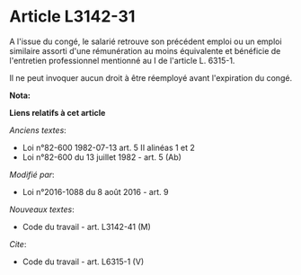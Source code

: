 # Article L3142-31

A l'issue du congé, le salarié retrouve son précédent emploi ou un emploi similaire assorti d'une rémunération au moins
équivalente et bénéficie de l'entretien professionnel mentionné au I de l'article L. 6315-1. 

Il ne peut invoquer aucun droit à être réemployé avant l'expiration du congé.

**Nota:**



**Liens relatifs à cet article**

_Anciens textes_:

  - Loi n°82-600 1982-07-13 art. 5 II alinéas 1 et 2
  - Loi n°82-600 du 13 juillet 1982 - art. 5 (Ab)

_Modifié par_:

  - Loi n°2016-1088 du 8 août 2016 - art. 9

_Nouveaux textes_:

  - Code du travail - art. L3142-41 (M)

_Cite_:

  - Code du travail - art. L6315-1 (V)
